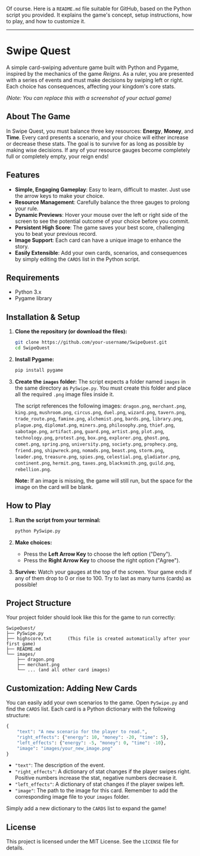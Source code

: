 Of course. Here is a `README.md` file suitable for GitHub, based on the Python script you provided. It explains the game's concept, setup instructions, how to play, and how to customize it.

-----

# Swipe Quest

A simple card-swiping adventure game built with Python and Pygame, inspired by the mechanics of the game *Reigns*. As a ruler, you are presented with a series of events and must make decisions by swiping left or right. Each choice has consequences, affecting your kingdom's core stats.

*(Note: You can replace this with a screenshot of your actual game)*

## About The Game

In Swipe Quest, you must balance three key resources: **Energy**, **Money**, and **Time**. Every card presents a scenario, and your choice will either increase or decrease these stats. The goal is to survive for as long as possible by making wise decisions. If any of your resource gauges become completely full or completely empty, your reign ends\!

## Features

  * **Simple, Engaging Gameplay**: Easy to learn, difficult to master. Just use the arrow keys to make your choice.
  * **Resource Management**: Carefully balance the three gauges to prolong your rule.
  * **Dynamic Previews**: Hover your mouse over the left or right side of the screen to see the potential outcome of your choice before you commit.
  * **Persistent High Score**: The game saves your best score, challenging you to beat your previous record.
  * **Image Support**: Each card can have a unique image to enhance the story.
  * **Easily Extensible**: Add your own cards, scenarios, and consequences by simply editing the `CARDS` list in the Python script.

## Requirements

  * Python 3.x
  * Pygame library

## Installation & Setup

1.  **Clone the repository (or download the files):**

    ```bash
    git clone https://github.com/your-username/SwipeQuest.git
    cd SwipeQuest
    ```

2.  **Install Pygame:**

    ```bash
    pip install pygame
    ```

3.  **Create the `images` folder:**
    The script expects a folder named `images` in the same directory as `PySwipe.py`. You must create this folder and place all the required `.png` image files inside it.

    The script references the following images:
    `dragon.png`, `merchant.png`, `king.png`, `mushroom.png`, `circus.png`, `duel.png`, `wizard.png`, `tavern.png`, `trade_route.png`, `famine.png`, `alchemist.png`, `bards.png`, `library.png`, `plague.png`, `diplomat.png`, `miners.png`, `philosophy.png`, `thief.png`, `sabotage.png`, `artifact.png`, `guard.png`, `artist.png`, `plot.png`, `technology.png`, `protest.png`, `box.png`, `explorer.png`, `ghost.png`, `comet.png`, `spring.png`, `university.png`, `society.png`, `prophecy.png`, `friend.png`, `shipwreck.png`, `nomads.png`, `beast.png`, `storm.png`, `leader.png`, `treasure.png`, `spies.png`, `celestial.png`, `gladiator.png`, `continent.png`, `hermit.png`, `taxes.png`, `blacksmith.png`, `guild.png`, `rebellion.png`.

    **Note:** If an image is missing, the game will still run, but the space for the image on the card will be blank.

## How to Play

1.  **Run the script from your terminal:**

    ```bash
    python PySwipe.py
    ```

2.  **Make choices:**

      * Press the **Left Arrow Key** to choose the left option ("Deny").
      * Press the **Right Arrow Key** to choose the right option ("Agree").

3.  **Survive:**
    Watch your gauges at the top of the screen. Your game ends if any of them drop to 0 or rise to 100. Try to last as many turns (cards) as possible\!

## Project Structure

Your project folder should look like this for the game to run correctly:

```
SwipeQuest/
├── PySwipe.py
├── highscore.txt      (This file is created automatically after your first game)
├── README.md
└── images/
    ├── dragon.png
    ├── merchant.png
    └── ... (and all other card images)
```

## Customization: Adding New Cards

You can easily add your own scenarios to the game. Open `PySwipe.py` and find the `CARDS` list. Each card is a Python dictionary with the following structure:

```python
{
    "text": "A new scenario for the player to read.",
    "right_effects": {"energy": 10, "money": -20, "time": 5},
    "left_effects": {"energy": -5, "money": 0, "time": -10},
    "image": "images/your_new_image.png"
}
```

  * `"text"`: The description of the event.
  * `"right_effects"`: A dictionary of stat changes if the player swipes right. Positive numbers increase the stat, negative numbers decrease it.
  * `"left_effects"`: A dictionary of stat changes if the player swipes left.
  * `"image"`: The path to the image for this card. Remember to add the corresponding image file to your `images` folder.

Simply add a new dictionary to the `CARDS` list to expand the game\!

## License

This project is licensed under the MIT License. See the `LICENSE` file for details.
